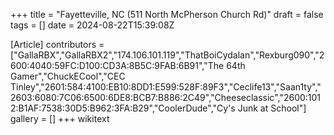 +++
title = "Fayetteville, NC (511 North McPherson Church Rd)"
draft = false
tags = []
date = 2024-08-22T15:39:08Z

[Article]
contributors = ["GallaRBX","GallaRBX2","174.106.101.119","ThatBoiCydalan","Rexburg090","2600:4040:59FC:D100:CD3A:8B5C:9FAB:6B91","The 64th Gamer","ChuckECool","CEC Tinley","2601:584:4100:EB10:8DD1:E599:528F:89F3","Ceclife13","Saan1ty","2603:6080:7C06:6500:6DE8:BCB7:B886:2C49","Cheeseclassic","2600:1012:B1AF:7538:30D5:B962:3FA:B29","CoolerDude","Cy's Junk at School"]
gallery = []
+++
wikitext